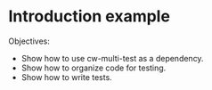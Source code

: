 # Introduction example

Objectives:

- Show how to use cw-multi-test as a dependency.
- Show how to organize code for testing.
- Show how to write tests.
